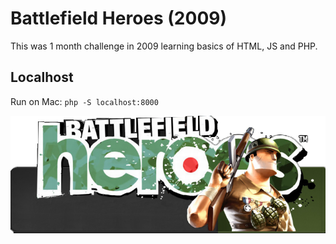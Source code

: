 # Battlefield Heroes (2009)

This was 1 month challenge in 2009 learning basics of HTML, JS and PHP.

## Localhost

Run on Mac: `php -S localhost:8000`

![bfh](bfh.png)
